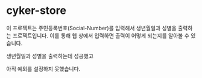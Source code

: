 # cyker-store

이 프로젝트는 주민등록번호(Social-Number)를 입력해서 생년월일과 성별을 출력하는 프로젝트입니다.
이를 통해 웹 상에서 입력하면 출력이 어떻게 되는지를 알아볼 수 있습니다.

생년월일과 성별을 출력하는데 성공했고

아직 예외를 설정하지 못했습니다.

